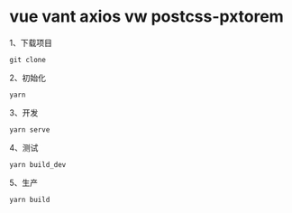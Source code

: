 # vue vant axios vw postcss-pxtorem

1、下载项目

```
git clone
```

2、初始化

```
yarn
```

3、开发

```
yarn serve
```

4、测试

```
yarn build_dev
```

5、生产

```
yarn build
```
